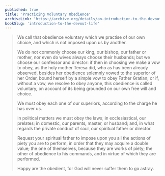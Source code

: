 ```yaml
---
published: true
title: 'Practicing Voluntary Obedience'
archiveLink: 'https://archive.org/details/an-introduction-to-the-devout-life/page/130?view=theater'
bookSlug: 'introduction-to-the-devout-life'
---
```


> We call that obedience voluntary which we practise of our own choice, and which is not imposed upon us by another.
>
> We do not commonly choose our king, our bishop, our father or mother, nor even do wives always choose their husbands; but we choose our confessor and director: if then in choosing we make a vow to obey, as the holy mother Teresa did, who as has been already observed, besides her obedience solemnly vowed to the superior of her Order, bound herself by a simple vow to obey Father Gratian; or if, without a vow, we resolve to obey anyone, this obedience is called voluntary, on account of its being grounded on our own free will and choice.
>
> We must obey each one of our superiors, according to the charge he has over us.
>
> In political matters we must obey the laws; in ecclesiastical, our prelates; in domestic, our parents, master, or husband; and, in what regards the private conduct of soul, our spiritual father or director.
>
> Request your spiritual father to impose upon you all the actions of piety you are to perform, in order that they may acquire a double value; the one of themselves, because they are works of piety; the other of obedience to his commands, and in virtue of which they are performed.
>
> Happy are the obedient, for God will never suffer them to go astray.